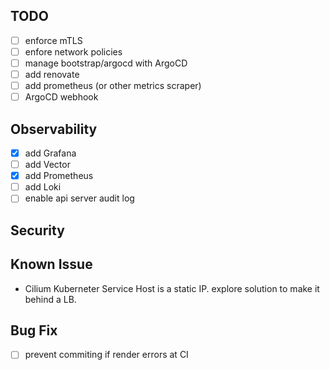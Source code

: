
## TODO

- [ ] enforce mTLS
- [ ] enfore network policies
- [ ] manage bootstrap/argocd with ArgoCD
- [ ] add renovate
- [ ] add prometheus (or other metrics scraper)
- [ ] ArgoCD webhook

## Observability

- [x] add Grafana
- [ ] add Vector
- [x] add Prometheus
- [ ] add Loki
- [ ] enable api server audit log

## Security

## Known Issue

- Cilium Kuberneter Service Host is a static IP. explore solution to make it behind a LB.

## Bug Fix

- [ ] prevent commiting if render errors at CI